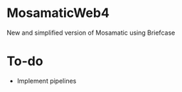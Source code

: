 # MosamaticWeb4
New and simplified version of Mosamatic using Briefcase

# To-do
- Implement pipelines